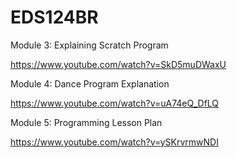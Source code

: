 # EDS124BR

Module 3: Explaining Scratch Program

https://www.youtube.com/watch?v=SkD5muDWaxU

Module 4: Dance Program Explanation 

https://www.youtube.com/watch?v=uA74eQ_DfLQ

Module 5: Programming Lesson Plan

https://www.youtube.com/watch?v=ySKrvrmwNDI

